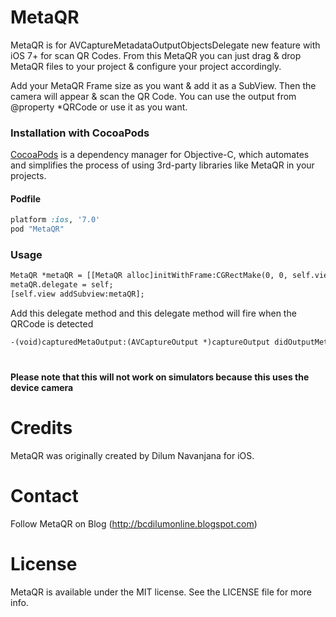 MetaQR
======

MetaQR is for AVCaptureMetadataOutputObjectsDelegate new feature with iOS 7+ for scan QR Codes. From this MetaQR you can just drag &amp; drop MetaQR files to your project &amp; configure your project accordingly.

Add your MetaQR Frame size as you want & add it as a SubView.
Then the camera will appear & scan the QR Code. You can use the output from @property  *QRCode or use it as you want.

### Installation with CocoaPods

[CocoaPods](http://cocoapods.org) is a dependency manager for Objective-C, which automates and simplifies the process of using 3rd-party libraries like MetaQR in your projects.

#### Podfile

```ruby
platform :ios, '7.0'
pod "MetaQR"
```
### Usage

```html
MetaQR *metaQR = [[MetaQR alloc]initWithFrame:CGRectMake(0, 0, self.view.frame.size.width, self.view.frame.size.height)];
metaQR.delegate = self;
[self.view addSubview:metaQR];
```

Add this delegate method and this delegate method will fire when the QRCode is detected

```html
-(void)capturedMetaOutput:(AVCaptureOutput *)captureOutput didOutputMetadataObjects:(NSArray *)metadataObjects fromConnection:(AVCaptureConnection *)connection
```

<h1>

<h4>
Please note that this will not work on simulators because this uses the device camera
</h4>

<h1>
Credits
</h1>
MetaQR was originally created by Dilum Navanjana for iOS.

<h1>
Contact
</h1>

Follow MetaQR on Blog (http://bcdilumonline.blogspot.com)

<h1>
License
</h1>
MetaQR is available under the MIT license. See the LICENSE file for more info.
